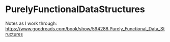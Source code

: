 # PurelyFunctionalDataStructures


Notes as I work through: https://www.goodreads.com/book/show/594288.Purely_Functional_Data_Structures
